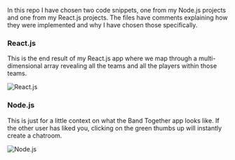 In this repo I have chosen two code snippets, one from my Node.js projects
and one from my React.js projects. The files have comments explaining how they were implemented
and why I have chosen those specifically.

### React.js

This is the end result of my React.js app where we map through a multi-dimensional
array revealing all the teams and all the players within those teams.


![React.js](https://i.ibb.co/47FxV63/Screen-Shot-2019-02-06-at-3-48-32-PM.png)

### Node.js

This is just for a little context on what the Band Together app looks like. If the
other user has liked you, clicking on the green thumbs up will instantly create a chatroom.


![Node.js](https://i.ibb.co/3zSFPqN/Screen-Shot-2019-02-06-at-4-07-26-PM.png)
